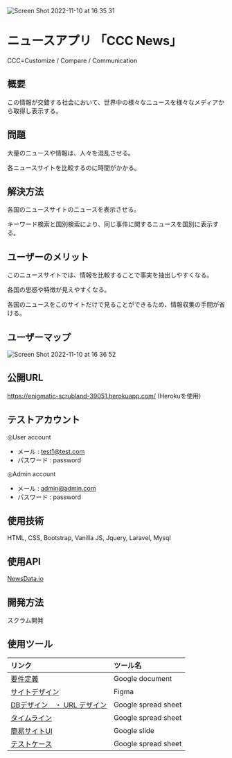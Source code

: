 ![Screen Shot 2022-11-10 at 16 35 31](https://user-images.githubusercontent.com/82570650/201028374-54392ad9-f058-4cb3-a5a6-09f368cf1779.png)

# ニュースアプリ 「CCC News」
CCC=Customize / Compare / Communication

## 概要
この情報が交錯する社会において、世界中の様々なニュースを様々なメディアから取得し表示する。

## 問題
大量のニュースや情報は、人々を混乱させる。

各ニュースサイトを比較するのに時間がかかる。

## 解決方法
各国のニュースサイトのニュースを表示させる。

キーワード検索と国別検索により、同じ事件に関するニュースを国別に表示する。

## ユーザーのメリット
このニュースサイトでは、情報を比較することで事実を抽出しやすくなる。

各国の思惑や特徴が見えやすくなる。

各国のニュースをこのサイトだけで見ることができるため、情報収集の手間が省ける。

## ユーザーマップ
![Screen Shot 2022-11-10 at 16 36 52](https://user-images.githubusercontent.com/82570650/201028601-f17da963-e239-4947-b3c4-e31c74226283.png)


## 公開URL

<a href="https://enigmatic-scrubland-39051.herokuapp.com/" target="_blank"> https://enigmatic-scrubland-39051.herokuapp.com/ </a> (Herokuを使用)

## テストアカウント
◎User account
- メール : test1@test.com
- パスワード : password

◎Admin account
- メール : admin@admin.com
- パスワード : password

## 使用技術
HTML, CSS, Bootstrap, Vanilla JS, Jquery, Laravel, Mysql

## 使用API
<a href="https://newsdata.io/" target="_blank"> NewsData.io </a>

## 開発方法
スクラム開発

## 使用ツール
| リンク | ツール名 |
| :--- | :--- |
| <a href="https://docs.google.com/document/d/1Vc4uAvCYmV-sIGeaUwQM-iwvLnw_xyrxIHZQ5Djuwsk/edit?usp=sharing" target="_blank"> 要件定義 </a>| Google document|
| <a href="https://www.figma.com/file/iJnNgNs5xrwp5EgvpLKXpO/4th_news_app?node-id=0%3A1" target="_blank">サイトデザイン <a/> | Figma |
| <a href="https://docs.google.com/spreadsheets/d/1CpEavljlidOtRxBoHjlzhHW5zaAxxPdA/edit?usp=sharing&ouid=114750385200206495733&rtpof=true&sd=true" target="_blank">DBデザイン　・ URL デザイン </a> | Google spread sheet |
| <a href="https://docs.google.com/spreadsheets/d/1lHM8dscjkFqJFGENI1s-sDoOK9HfapVV/edit?usp=sharing&ouid=114750385200206495733&rtpof=true&sd=true" target="_blank">タイムライン </a>| Google spread sheet|
| <a href="https://docs.google.com/presentation/d/1YqECG12mgv3sbMmF50gKspaJ8whR_LpzSRUvvKEoU1A/edit?usp=sharing" target="_blank"> 簡易サイトUI </a>| Google slide |
| <a href="https://docs.google.com/spreadsheets/d/170mbCMqw2jpn9p5ywwXl6OJYhSKuHudbozhdL8qgqFY/edit?usp=sharing" target="_blank"> テストケース </a> | Google spread sheet|

